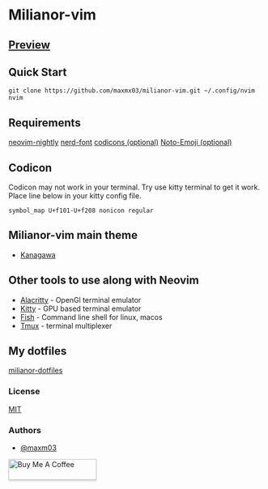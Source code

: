 # Milianor-vim

## [Preview](https://www.youtube.com/watch?v=eVKQ-6sXQzQ)

## Quick Start
```
git clone https://github.com/maxmx03/milianor-vim.git ~/.config/nvim
nvim
```

## Requirements
[neovim-nightly](https://github.com/neovim/neovim/releases/nightly)
[nerd-font](https://www.nerdfonts.com/font-downloads)
[codicons (optional)](https://github.com/microsoft/vscode-codicons/blob/main/dist/codicon.ttf)
[Noto-Emoji (optional)](https://github.com/googlefonts/noto-emoji/blob/main/fonts/NotoColorEmoji.ttf)

## Codicon
Codicon may not work in your terminal. Try use kitty terminal to get it work. <br />
Place line below in your kitty config file.
```
symbol_map U+f101-U+f208 nonicon regular
```

## Milianor-vim main theme
- [Kanagawa](https://github.com/rebelot/kanagawa.nvim)

## Other tools to use along with Neovim
- [Alacritty](https://github.com/alacritty/alacritty) - OpenGl terminal emulator
- [Kitty](https://github.com/kovidgoyal/kitty) - GPU based terminal emulator
- [Fish](https://github.com/fish-shell/fish-shell) - Command line shell for linux, macos
- [Tmux](https://github.com/tmux/tmux) - terminal multiplexer

## My dotfiles
[milianor-dotfiles](https://github.com/maxmx03/milianor-dotfiles)

### License

[MIT](https://choosealicense.com/licenses/mit/)

### Authors

- [@maxm03](https://github.com/maxmx03)

<a href="https://www.buymeacoffee.com/milianor" target="_blank"><img src="https://www.buymeacoffee.com/assets/img/custom_images/orange_img.png" alt="Buy Me A Coffee" style="height: 41px !important;width: 174px !important;box-shadow: 0px 3px 2px 0px rgba(190, 190, 190, 0.5) !important;-webkit-box-shadow: 0px 3px 2px 0px rgba(190, 190, 190, 0.5) !important;" ></a>
